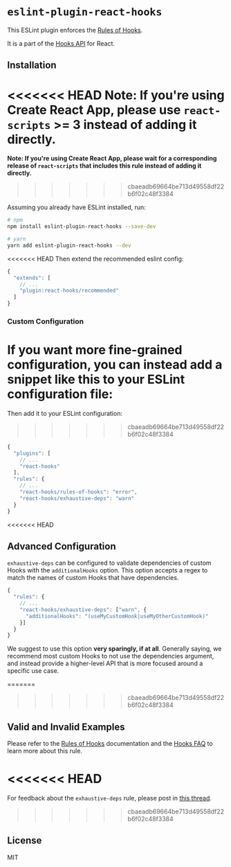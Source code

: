 # `eslint-plugin-react-hooks`

This ESLint plugin enforces the [Rules of Hooks](https://reactjs.org/docs/hooks-rules.html).

It is a part of the [Hooks API](https://reactjs.org/docs/hooks-intro.html) for React.

## Installation

<<<<<<< HEAD
**Note: If you're using Create React App, please use `react-scripts` >= 3 instead of adding it directly.**
=======
**Note: If you're using Create React App, please wait for a corresponding release of `react-scripts` that includes this rule instead of adding it directly.**
>>>>>>> cbaeadb69664be713d49558df22b6f02c48f3384

Assuming you already have ESLint installed, run:

```sh
# npm
npm install eslint-plugin-react-hooks --save-dev

# yarn
yarn add eslint-plugin-react-hooks --dev
```

<<<<<<< HEAD
Then extend the recommended eslint config:

```js
{
  "extends": [
    // ...
    "plugin:react-hooks/recommended"
  ]
}
```

### Custom Configuration

If you want more fine-grained configuration, you can instead add a snippet like this to your ESLint configuration file:
=======
Then add it to your ESLint configuration:
>>>>>>> cbaeadb69664be713d49558df22b6f02c48f3384

```js
{
  "plugins": [
    // ...
    "react-hooks"
  ],
  "rules": {
    // ...
    "react-hooks/rules-of-hooks": "error",
    "react-hooks/exhaustive-deps": "warn"
  }
}
```

<<<<<<< HEAD

## Advanced Configuration

`exhaustive-deps` can be configured to validate dependencies of custom Hooks with the `additionalHooks` option.
This option accepts a regex to match the names of custom Hooks that have dependencies.

```js
{
  "rules": {
    // ...
    "react-hooks/exhaustive-deps": ["warn", {
      "additionalHooks": "(useMyCustomHook|useMyOtherCustomHook)"
    }]
  }
}
```

We suggest to use this option **very sparingly, if at all**. Generally saying, we recommend most custom Hooks to not use the dependencies argument, and instead provide a higher-level API that is more focused around a specific use case.

=======
>>>>>>> cbaeadb69664be713d49558df22b6f02c48f3384
## Valid and Invalid Examples

Please refer to the [Rules of Hooks](https://reactjs.org/docs/hooks-rules.html) documentation and the [Hooks FAQ](https://reactjs.org/docs/hooks-faq.html#what-exactly-do-the-lint-rules-enforce) to learn more about this rule.

<<<<<<< HEAD
=======
For feedback about the `exhaustive-deps` rule, please post in [this thread](https://github.com/facebook/react/issues/14920).

>>>>>>> cbaeadb69664be713d49558df22b6f02c48f3384
## License

MIT
